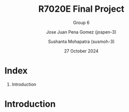 <h1 style="text-align: center"> R7020E Final Project </h1>

<p style="text-align: center"> Group 6</p>
<p style="text-align: center"> Jose Juan Pena Gomez (jospen-3)</p>
<p style="text-align: center"> Sushanta Mohapatra (susmoh-3)</p>
<p style="text-align: center"> 27 October 2024</p>

# Index

1. Introduction


# Introduction